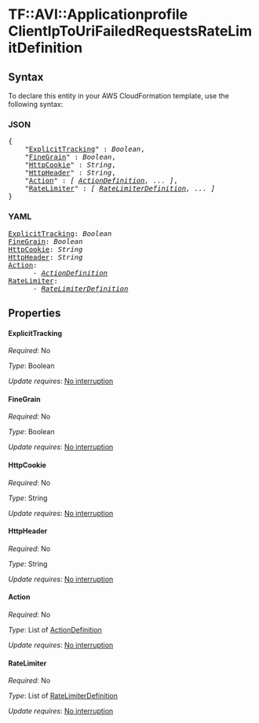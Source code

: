 # TF::AVI::Applicationprofile ClientIpToUriFailedRequestsRateLimitDefinition

## Syntax

To declare this entity in your AWS CloudFormation template, use the following syntax:

### JSON

<pre>
{
    "<a href="#explicittracking" title="ExplicitTracking">ExplicitTracking</a>" : <i>Boolean</i>,
    "<a href="#finegrain" title="FineGrain">FineGrain</a>" : <i>Boolean</i>,
    "<a href="#httpcookie" title="HttpCookie">HttpCookie</a>" : <i>String</i>,
    "<a href="#httpheader" title="HttpHeader">HttpHeader</a>" : <i>String</i>,
    "<a href="#action" title="Action">Action</a>" : <i>[ <a href="actiondefinition.md">ActionDefinition</a>, ... ]</i>,
    "<a href="#ratelimiter" title="RateLimiter">RateLimiter</a>" : <i>[ <a href="ratelimiterdefinition.md">RateLimiterDefinition</a>, ... ]</i>
}
</pre>

### YAML

<pre>
<a href="#explicittracking" title="ExplicitTracking">ExplicitTracking</a>: <i>Boolean</i>
<a href="#finegrain" title="FineGrain">FineGrain</a>: <i>Boolean</i>
<a href="#httpcookie" title="HttpCookie">HttpCookie</a>: <i>String</i>
<a href="#httpheader" title="HttpHeader">HttpHeader</a>: <i>String</i>
<a href="#action" title="Action">Action</a>: <i>
      - <a href="actiondefinition.md">ActionDefinition</a></i>
<a href="#ratelimiter" title="RateLimiter">RateLimiter</a>: <i>
      - <a href="ratelimiterdefinition.md">RateLimiterDefinition</a></i>
</pre>

## Properties

#### ExplicitTracking

_Required_: No

_Type_: Boolean

_Update requires_: [No interruption](https://docs.aws.amazon.com/AWSCloudFormation/latest/UserGuide/using-cfn-updating-stacks-update-behaviors.html#update-no-interrupt)

#### FineGrain

_Required_: No

_Type_: Boolean

_Update requires_: [No interruption](https://docs.aws.amazon.com/AWSCloudFormation/latest/UserGuide/using-cfn-updating-stacks-update-behaviors.html#update-no-interrupt)

#### HttpCookie

_Required_: No

_Type_: String

_Update requires_: [No interruption](https://docs.aws.amazon.com/AWSCloudFormation/latest/UserGuide/using-cfn-updating-stacks-update-behaviors.html#update-no-interrupt)

#### HttpHeader

_Required_: No

_Type_: String

_Update requires_: [No interruption](https://docs.aws.amazon.com/AWSCloudFormation/latest/UserGuide/using-cfn-updating-stacks-update-behaviors.html#update-no-interrupt)

#### Action

_Required_: No

_Type_: List of <a href="actiondefinition.md">ActionDefinition</a>

_Update requires_: [No interruption](https://docs.aws.amazon.com/AWSCloudFormation/latest/UserGuide/using-cfn-updating-stacks-update-behaviors.html#update-no-interrupt)

#### RateLimiter

_Required_: No

_Type_: List of <a href="ratelimiterdefinition.md">RateLimiterDefinition</a>

_Update requires_: [No interruption](https://docs.aws.amazon.com/AWSCloudFormation/latest/UserGuide/using-cfn-updating-stacks-update-behaviors.html#update-no-interrupt)

